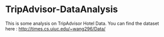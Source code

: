 # TripAdvisor-DataAnalysis
This is some analysis on TripAdvisor Hotel Data. You can find the dataset here : http://times.cs.uiuc.edu/~wang296/Data/ 
